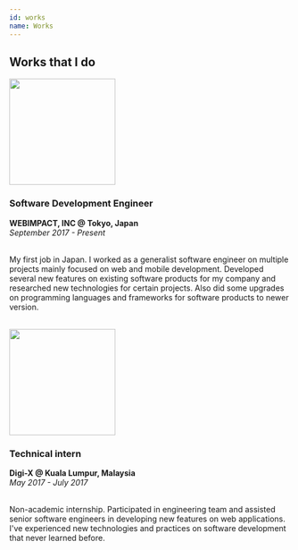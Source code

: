 ```yaml
---
id: works
name: Works
---
```


<section>

<h2>Works that I do</h2>

<div class="company">
<img class="pull-right company-logo" src="http://placehold.it/500x500" height="190" width="190">
<h3><span>Software Development Engineer</span></h3>
<strong>WEBIMPACT, INC @ Tokyo, Japan</strong><br>
<i>September 2017 - Present</i><br><br>
</div>
<p>
    My first job in Japan. I worked as a generalist software engineer on multiple projects mainly focused on web and mobile development. Developed several new features on existing software products for my company and researched new technologies for certain projects. Also did some upgrades on programming languages and frameworks for software products to newer version.
</p>

<br>

<div class="company">
<img class="pull-right company-logo" src="http://placehold.it/500x500" height="190" width="190">
<h3><span>Technical intern</span></h3>
<strong>Digi-X @ Kuala Lumpur, Malaysia</strong><br>
<i>May 2017 - July 2017</i><br><br>
</div>
<p>
    Non-academic internship. Participated in engineering team and assisted senior software engineers in developing new features on web applications. I've experienced new technologies and practices on software development that never learned before.
</p>

</section>